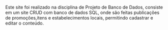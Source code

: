 Este site foi realizado na disciplina de Projeto de Banco de Dados, consiste em um site CRUD com banco de dados SQL, onde são feitas publicações de promoções,itens e estabelecimentos locais, permitindo cadastrar e editar o conteúdo.
